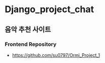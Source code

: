 # Django_project_chat
## 음악 추천 사이트 

### Frontend Repository
- https://github.com/su0797/Ormi_Project_1

